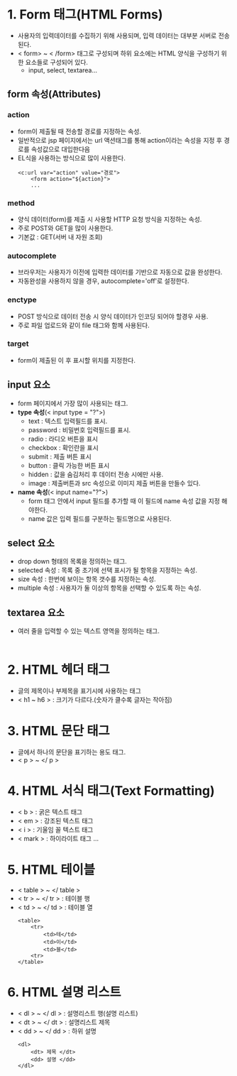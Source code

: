 # 1. Form 태그(HTML Forms)
- 사용자의 입력데이터를 수집하기 위해 사용되며, 입력 데이터는 대부분 서버로 전송된다.
- < form> ~ < /form> 태그로 구성되며 하위 요소에는 HTML 양식을 구성하기 위한 요소들로 구성되어 있다.
    - input, select, textarea...

## form 속성(Attributes)
### action
- form이 제출될 때 전송할 경로를 지정하는 속성.
- 일반적으로 jsp 페이지에서는 url 액션태그를 통해 action이라는 속성을 지정 후 경로를 속성값으로 대입한다음
- EL식을 사용하는 방식으로 많이 사용한다.
    ```
    <c:url var="action" value="경로">
        <form action="${action}">
        ...
    ```
### method
- 양식 데이터(form)를 제출 시 사용할 HTTP 요청 방식을 지정하는 속성.
- 주로 POST와 GET을 많이 사용한다.
- 기본값 : GET(서버 내 자원 조회)

### autocomplete
- 브라우저는 사용자가 이전에 입력한 데이터를 기반으로 자동으로 값을 완성한다.
- 자동완성을 사용하지 않을 경우, autocomplete='off'로 설정한다.

### enctype
- POST 방식으로 데이터 전송 시 양식 데이터가 인코딩 되어야 할경우 사용.
- 주로 파일 업로드와 같이 file 태그와 함께 사용된다.

### target
- form이 제출된 이 후 표시할 위치를 지정한다.

## input 요소
- form 페이지에서 가장 많이 사용되는 태그.
- **type 속성**(< input type = "?">)
    - text : 텍스트 입력필드를 표시.
    - password : 비밀번호 입력필드를 표시.
    - radio : 라디오 버튼을 표시
    - checkbox : 확인란을 표시
    - submit : 제출 버튼 표시
    - button : 클릭 가능한 버튼 표시
    - hidden : 값을 숨김처리 후 데이터 전송 시에만 사용.
    - image : 제출버튼과 src 속성으로 이미지 제출 버튼을 만들수 있다.
- **name 속성**(< input name="?">)
    - form 태그 안에서 input 필드를 추가할 때 이 필드에 name 속성 값을 지정 해야한다.
    - name 값은 입력 필드를 구분하는 필드명으로 사용된다.

## select 요소
- drop down 형태의 목록을 정의하는 태그.
- selected 속성 : 목록 중 초기에 선택 표시가 될 항목을 지정하는 속성.
- size 속성 : 한번에 보이는 항목 갯수를 지정하는 속성.
- multiple 속성 : 사용자가 둘 이상의 항목을 선택할 수 있도록 하는 속성.

## textarea 요소
- 여러 줄을 입력할 수 있는 텍스트 영역을 정의하는 태그.
<br><br>

# 2. HTML 헤더 태그
- 글의 제목이나 부제목을 표기시에 사용하는 태그
- < h1 ~ h6 > : 크기가 다르다.(숫자가 클수록 글자는 작아짐)

# 3. HTML 문단 태그
- 글에서 하나의 문단을 표기하는 용도 태그.
- < p > ~ </ p >

# 4. HTML 서식 태그(Text Formatting)
- < b > : 굵은 텍스트 태그
- < em > : 강조된 텍스트 태그
- < i > : 기울임 꼴 텍스트 태그
- < mark > : 하이라이트 태그 ... 

# 5. HTML 테이블
- < table > ~ </ table >
- < tr > ~ </ tr > : 테이블 행 
- < td > ~ </ td > : 테이블 열 
    ```
    <table>
        <tr>
            <td>테</td>
            <td>이</td>
            <td>블</td>
        <tr>
    </table>
    ```

# 6. HTML 설명 리스트
- < dl > ~ </ dl > : 설명리스트 행(설명 리스트)
- < dt > ~ </ dt > : 설명리스트 제목
- < dd > ~ </ dd > : 하위 설명
    ```
    <dl>
        <dt> 제목 </dt>
        <dd> 설명 </dd>
    </dl>
    ```
